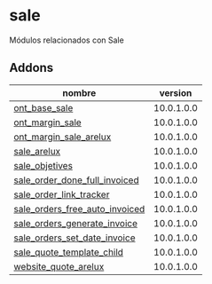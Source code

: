 sale
=========
Módulos relacionados con Sale


Addons
----------------
nombre | version
--- | ---
[ont_base_sale](ont_base_sale/) | 10.0.1.0.0
[ont_margin_sale](ont_margin_sale/) | 10.0.1.0.0
[ont_margin_sale_arelux](ont_margin_sale_arelux/) | 10.0.1.0.0
[sale_arelux](sale_arelux/) | 10.0.1.0.0
[sale_objetives](sale_objetives/) | 10.0.1.0.0
[sale_order_done_full_invoiced](sale_order_done_full_invoiced/) | 10.0.1.0.0
[sale_order_link_tracker](sale_order_link_tracker/) | 10.0.1.0.0
[sale_orders_free_auto_invoiced](sale_orders_free_auto_invoiced/) | 10.0.1.0.0
[sale_orders_generate_invoice](sale_orders_generate_invoice/) | 10.0.1.0.0
[sale_orders_set_date_invoice](sale_orders_set_date_invoice/) | 10.0.1.0.0
[sale_quote_template_child](sale_quote_template_child/) | 10.0.1.0.0
[website_quote_arelux](website_quote_arelux/) | 10.0.1.0.0
